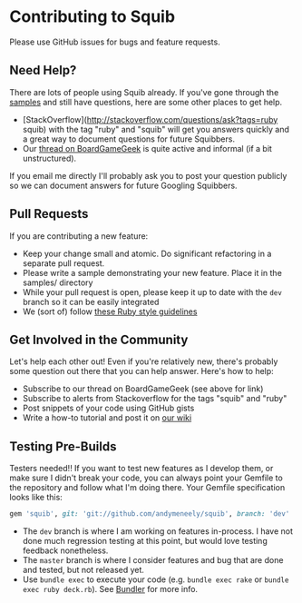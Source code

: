 # Contributing to Squib

Please use GitHub issues for bugs and feature requests.

## Need Help?

There are lots of people using Squib already. If you've gone through the [samples](https://github.com/andymeneely/squib/tree/master/samples) and still have questions, here are some other places to get help.

* [StackOverflow](http://stackoverflow.com/questions/ask?tags=ruby squib) with the tag "ruby" and "squib" will get you answers quickly and a great way to document questions for future Squibbers.
* Our [thread on BoardGameGeek](http://boardgamegeek.com/thread/1293453) is quite active and informal (if a bit unstructured).

If you email me directly I'll probably ask you to post your question publicly so we can document answers for future Googling Squibbers.

## Pull Requests

If you are contributing a new feature:
* Keep your change small and atomic. Do significant refactoring in a separate pull request.
* Please write a sample demonstrating your new feature. Place it in the samples/ directory
* While your pull request is open, please keep it up to date with the `dev` branch so it can be easily integrated
* We (sort of) follow [these Ruby style guidelines](https://github.com/bbatsov/ruby-style-guide)

## Get Involved in the Community

Let's help each other out! Even if you're relatively new, there's probably some question out there that you can help answer. Here's how to help:

* Subscribe to our thread on BoardGameGeek (see above for link)
* Subscribe to alerts from Stackoverflow for the tags "squib" and "ruby"
* Post snippets of your code using GitHub gists
* Write a how-to tutorial and post it on [our wiki](https://github.com/andymeneely/squib/wiki)

## Testing Pre-Builds

Testers needed!! If you want to test new features as I develop them, or make sure I didn't break your code, you can always point your Gemfile to the repository and follow what I'm doing there. Your Gemfile specification looks like this:

```ruby
gem 'squib', git: 'git://github.com/andymeneely/squib', branch: 'dev'
```
* The `dev` branch is where I am working on features in-process. I have not done much regression testing at this point, but would love testing feedback nonetheless.
* The `master` branch is where I consider features and bug that are done and tested, but not released yet.
* Use `bundle exec` to execute your code (e.g. `bundle exec rake` or `bundle exec ruby deck.rb`). See [Bundler](http://bundler.io) for more info.
